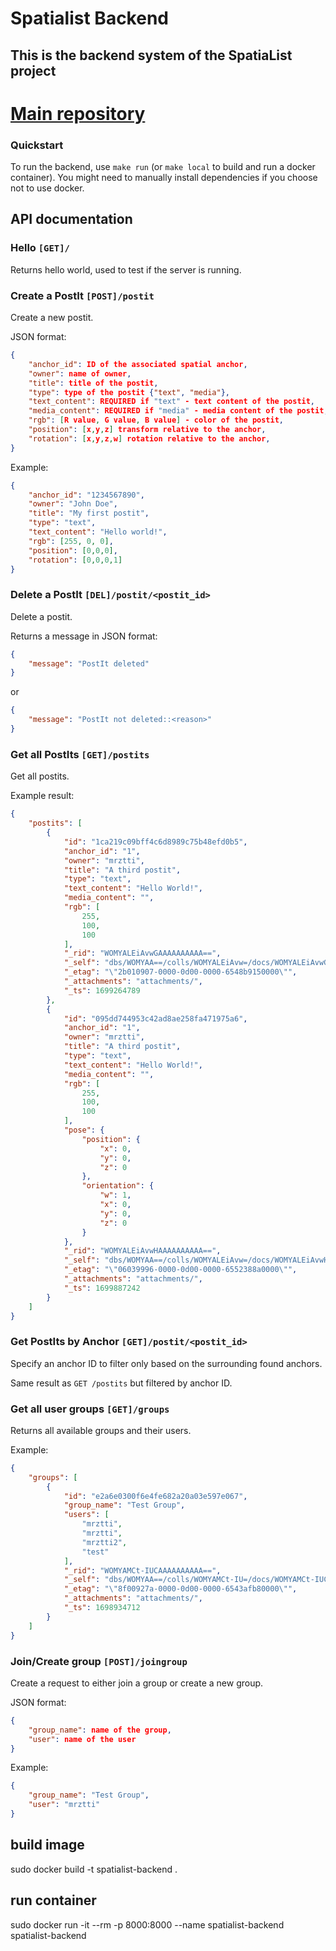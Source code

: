 # Spatialist Backend
## This is the backend system of the SpatiaList project
# [Main repository](https://github.com/spatia-list/spatialist)

### Quickstart

To run the backend, use `make run` (or `make local` to build and run a docker container).
You might need to manually install dependencies if you choose not to use docker.

## API documentation

### Hello  `[GET]/`  
Returns hello world, used to test if the server is running.

### Create a PostIt  `[POST]/postit`

Create a new postit.

JSON format:
```json
{
    "anchor_id": ID of the associated spatial anchor,
    "owner": name of owner,
    "title": title of the postit,
    "type": type of the postit {"text", "media"},
    "text_content": REQUIRED if "text" - text content of the postit,
    "media_content": REQUIRED if "media" - media content of the postit,
    "rgb": [R value, G value, B value] - color of the postit,
    "position": [x,y,z] transform relative to the anchor,
    "rotation": [x,y,z,w] rotation relative to the anchor,
}
```

Example:
```json
{
    "anchor_id": "1234567890",
    "owner": "John Doe",
    "title": "My first postit",
    "type": "text",
    "text_content": "Hello world!",
    "rgb": [255, 0, 0],
    "position": [0,0,0],
    "rotation": [0,0,0,1]
}
```

### Delete a PostIt  `[DEL]/postit/<postit_id>`
Delete a postit.

Returns a message in JSON format:
```json
{
    "message": "PostIt deleted"
}
```
or
```json
{
    "message": "PostIt not deleted::<reason>"
}
```

### Get all PostIts  `[GET]/postits`
Get all postits.

Example result:
```json
{
    "postits": [
        {
            "id": "1ca219c09bff4c6d8989c75b48efd0b5",
            "anchor_id": "1",
            "owner": "mrztti",
            "title": "A third postit",
            "type": "text",
            "text_content": "Hello World!",
            "media_content": "",
            "rgb": [
                255,
                100,
                100
            ],
            "_rid": "WOMYALEiAvwGAAAAAAAAAA==",
            "_self": "dbs/WOMYAA==/colls/WOMYALEiAvw=/docs/WOMYALEiAvwGAAAAAAAAAA==/",
            "_etag": "\"2b010907-0000-0d00-0000-6548b9150000\"",
            "_attachments": "attachments/",
            "_ts": 1699264789
        },
        {
            "id": "095dd744953c42ad8ae258fa471975a6",
            "anchor_id": "1",
            "owner": "mrztti",
            "title": "A third postit",
            "type": "text",
            "text_content": "Hello World!",
            "media_content": "",
            "rgb": [
                255,
                100,
                100
            ],
            "pose": {
                "position": {
                    "x": 0,
                    "y": 0,
                    "z": 0
                },
                "orientation": {
                    "w": 1,
                    "x": 0,
                    "y": 0,
                    "z": 0
                }
            },
            "_rid": "WOMYALEiAvwHAAAAAAAAAA==",
            "_self": "dbs/WOMYAA==/colls/WOMYALEiAvw=/docs/WOMYALEiAvwHAAAAAAAAAA==/",
            "_etag": "\"06039996-0000-0d00-0000-6552388a0000\"",
            "_attachments": "attachments/",
            "_ts": 1699887242
        }
    ]
}
```

### Get PostIts by Anchor  `[GET]/postit/<postit_id>`

Specify an anchor ID to filter only based on the surrounding found anchors.

Same result as `GET /postits` but filtered by anchor ID.

### Get all user groups  `[GET]/groups`

Returns all available groups and their users.

Example:
```json
{
    "groups": [
        {
            "id": "e2a6e0300f6e4fe682a20a03e597e067",
            "group_name": "Test Group",
            "users": [
                "mrztti",
                "mrztti",
                "mrztti2",
                "test"
            ],
            "_rid": "WOMYAMCt-IUCAAAAAAAAAA==",
            "_self": "dbs/WOMYAA==/colls/WOMYAMCt-IU=/docs/WOMYAMCt-IUCAAAAAAAAAA==/",
            "_etag": "\"8f00927a-0000-0d00-0000-6543afb80000\"",
            "_attachments": "attachments/",
            "_ts": 1698934712
        }
    ]
}
```

### Join/Create group `[POST]/joingroup`

Create a request to either join a group or create a new group.

JSON format:
```json
{
    "group_name": name of the group,
    "user": name of the user
}
```

Example:
```json
{
    "group_name": "Test Group",
    "user": "mrztti"
}
```




## build image
sudo docker build -t spatialist-backend .

## run container
sudo docker run -it --rm -p 8000:8000 --name spatialist-backend spatialist-backend

